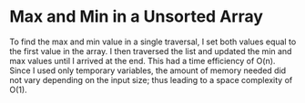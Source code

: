 # Max and Min in a Unsorted Array

To find the max and min value in a single traversal, I set both values equal to the first value in the array. I then traversed the list and updated the min and max values until I arrived at the end. This had a time efficiency of O(n). Since I used only temporary variables, the amount of memory needed did not vary depending on the input size; thus leading to a space complexity of O(1).